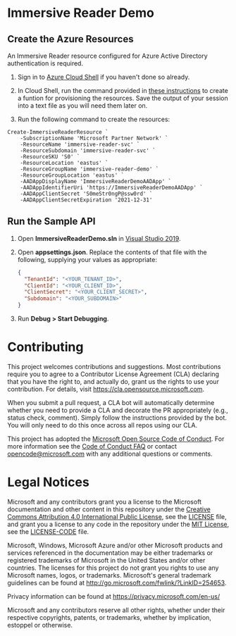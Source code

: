 # Immersive Reader Demo


## Create the Azure Resources

An Immersive Reader resource configured for Azure Active Directory authentication is required.

1. Sign in to [Azure Cloud Shell](https://shell.azure.com/) if you haven't done so already.

1. In Cloud Shell, run the command provided in [these instructions](https://docs.microsoft.com/azure/cognitive-services/immersive-reader/how-to-create-immersive-reader) to create a funtion for provisioning the resources. Save the output of your session into a text file as you will need them later on.

1. Run the following command to create the resources:

```
Create-ImmersiveReaderResource `
    -SubscriptionName 'Microsoft Partner Network' `
    -ResourceName 'immersive-reader-svc' `
    -ResourceSubdomain 'immersive-reader-svc' `
    -ResourceSKU 'S0' `
    -ResourceLocation 'eastus' `
    -ResourceGroupName 'immersive-reader-demo' `
    -ResourceGroupLocation 'eastus' `
    -AADAppDisplayName 'ImmersiveReaderDemoAADApp' `
    -AADAppIdentifierUri 'https://ImmersiveReaderDemoAADApp' `
    -AADAppClientSecret 'S0meStr0ngP@ssw0rd' `
    -AADAppClientSecretExpiration '2021-12-31'
```


## Run the Sample API

1. Open **ImmersiveReaderDemo.sln** in [Visual Studio 2019](https://visualstudio.microsoft.com/downloads).

1. Open **appsettings.json**. Replace the contents of that file with the following, supplying your values as appropriate:

    ```json
    {
      "TenantId": "<YOUR_TENANT_ID>",
      "ClientId": "<YOUR_CLIENT_ID>",
      "ClientSecret": "<YOUR_CLIENT_SECRET>",
      "Subdomain": "<YOUR_SUBDOMAIN>"
    }
    ```

1. Run **Debug > Start Debugging**.


# Contributing

This project welcomes contributions and suggestions.  Most contributions require you to agree to a
Contributor License Agreement (CLA) declaring that you have the right to, and actually do, grant us
the rights to use your contribution. For details, visit https://cla.opensource.microsoft.com.

When you submit a pull request, a CLA bot will automatically determine whether you need to provide
a CLA and decorate the PR appropriately (e.g., status check, comment). Simply follow the instructions
provided by the bot. You will only need to do this once across all repos using our CLA.

This project has adopted the [Microsoft Open Source Code of Conduct](https://opensource.microsoft.com/codeofconduct/).
For more information see the [Code of Conduct FAQ](https://opensource.microsoft.com/codeofconduct/faq/) or
contact [opencode@microsoft.com](mailto:opencode@microsoft.com) with any additional questions or comments.

# Legal Notices

Microsoft and any contributors grant you a license to the Microsoft documentation and other content
in this repository under the [Creative Commons Attribution 4.0 International Public License](https://creativecommons.org/licenses/by/4.0/legalcode),
see the [LICENSE](LICENSE) file, and grant you a license to any code in the repository under the [MIT License](https://opensource.org/licenses/MIT), see the
[LICENSE-CODE](LICENSE-CODE) file.

Microsoft, Windows, Microsoft Azure and/or other Microsoft products and services referenced in the documentation
may be either trademarks or registered trademarks of Microsoft in the United States and/or other countries.
The licenses for this project do not grant you rights to use any Microsoft names, logos, or trademarks.
Microsoft's general trademark guidelines can be found at http://go.microsoft.com/fwlink/?LinkID=254653.

Privacy information can be found at https://privacy.microsoft.com/en-us/

Microsoft and any contributors reserve all other rights, whether under their respective copyrights, patents,
or trademarks, whether by implication, estoppel or otherwise.
